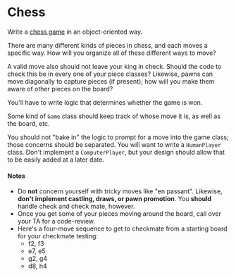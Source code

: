 # Chess

Write a [chess game][wiki-chess] in an object-oriented way.

There are many different kinds of pieces in chess, and each moves a
specific way. How will you organize all of these different ways to
move?

A valid move also should not leave your king in check. Should the code
to check this be in every one of your piece classes? Likewise, pawns
can move diagonally to capture pieces (if present); how will you make
them aware of other pieces on the board?

You'll have to write logic that determines whether the game is won.

Some kind of `Game` class should keep track of whose move it is, as well
as the board, etc.

You should not "bake in" the logic to prompt for a move into the game
class; those concerns should be separated. You will want to write a
`HumanPlayer` class. Don't implement a `ComputerPlayer`, but your
design should allow that to be easily added at a later date.

#### Notes
* Do **not** concern yourself with tricky moves like "en
  passant". Likewise, **don't implement castling, draws, or pawn
  promotion**. You **should** handle check and check mate, however.
* Once you get some of your pieces moving around the board, call over
  your TA for a code-review.
* Here's a four-move sequence to get to checkmate from a starting
  board for your checkmate testing:
  * f2, f3
  * e7, e5
  * g2, g4
  * d8, h4

[wiki-chess]: http://en.wikipedia.org/wiki/Chess
